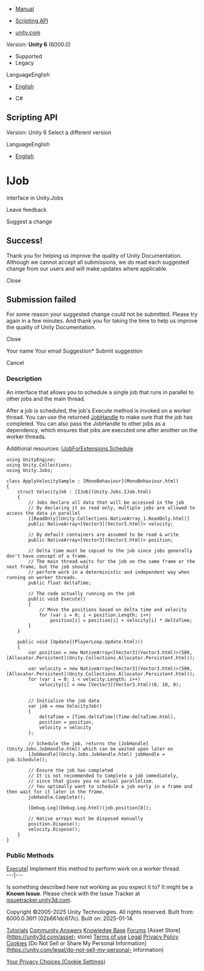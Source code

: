 [ ]()

  * [Manual](../Manual/index.html)
  * [Scripting API](../ScriptReference/index.html)

  * [unity.com](https://unity.com/)

Version: **Unity 6** (6000.0)

  * Supported
  * Legacy

LanguageEnglish

  * [English]()

  * C#

[ ](https://docs.unity3d.com)

## Scripting API

Version: Unity 6 Select a different version

LanguageEnglish

  * [English]()

# IJob

interface in Unity.Jobs

Leave feedback

Suggest a change

## Success!

Thank you for helping us improve the quality of Unity Documentation. Although
we cannot accept all submissions, we do read each suggested change from our
users and will make updates where applicable.

Close

## Submission failed

For some reason your suggested change could not be submitted. Please <a>try
again</a> in a few minutes. And thank you for taking the time to help us
improve the quality of Unity Documentation.

Close

Your name Your email Suggestion* Submit suggestion

Cancel

[ ]()

### Description

An interface that allows you to schedule a single job that runs in parallel to
other jobs and the main thread.

After a job is scheduled, the job's Execute method is invoked on a worker
thread. You can use the returned [JobHandle](Unity.Jobs.JobHandle.html) to
make sure that the job has completed. You can also pass the JobHandle to other
jobs as a dependency, which ensures that jobs are executed one after another
on the worker threads.  
  
Additional resources:
[IJobForExtensions.Schedule](Unity.Jobs.IJobForExtensions.Schedule.html)

    
    
    using UnityEngine;
    using Unity.Collections;
    using Unity.Jobs;  
      
    class ApplyVelocitySample : [MonoBehaviour](MonoBehaviour.html)
    {
        struct VelocityJob : [IJob](Unity.Jobs.IJob.html)
        {
            // Jobs declare all data that will be accessed in the job
            // By declaring it as read only, multiple jobs are allowed to access the data in parallel
            [[ReadOnly](Unity.Collections.NativeArray_1.ReadOnly.html)]
            public NativeArray<[Vector3](Vector3.html)> velocity;  
      
            // By default containers are assumed to be read & write
            public NativeArray<[Vector3](Vector3.html)> position;  
      
            // Delta time must be copied to the job since jobs generally don't have concept of a frame.
            // The main thread waits for the job on the same frame or the next frame, but the job should
            // perform work in a deterministic and independent way when running on worker threads.
            public float deltaTime;  
      
            // The code actually running on the job
            public void Execute()
            {
                // Move the positions based on delta time and velocity
                for (var i = 0; i < position.Length; i++)
                    position[i] = position[i] + velocity[i] * deltaTime;
            }
        }  
      
        public void [Update](PlayerLoop.Update.html)()
        {
            var position = new NativeArray<[Vector3](Vector3.html)>(500, [Allocator.Persistent](Unity.Collections.Allocator.Persistent.html));  
      
            var velocity = new NativeArray<[Vector3](Vector3.html)>(500, [Allocator.Persistent](Unity.Collections.Allocator.Persistent.html));
            for (var i = 0; i < velocity.Length; i++)
                velocity[i] = new [Vector3](Vector3.html)(0, 10, 0);  
      
    
            // Initialize the job data
            var job = new VelocityJob()
            {
                deltaTime = [Time.deltaTime](Time-deltaTime.html),
                position = position,
                velocity = velocity
            };  
      
            // Schedule the job, returns the [JobHandle](Unity.Jobs.JobHandle.html) which can be waited upon later on
            [JobHandle](Unity.Jobs.JobHandle.html) jobHandle = job.Schedule();  
      
            // Ensure the job has completed
            // It is not recommended to Complete a job immediately,
            // since that gives you no actual parallelism.
            // You optimally want to schedule a job early in a frame and then wait for it later in the frame.
            jobHandle.Complete();  
      
            [Debug.Log](Debug.Log.html)(job.position[0]);  
      
            // Native arrays must be disposed manually
            position.Dispose();
            velocity.Dispose();
        }
    }
    

### Public Methods

[Execute](Unity.Jobs.IJob.Execute.html)| Implement this method to perform work
on a worker thread.  
---|---  
  
Is something described here not working as you expect it to? It might be a
**Known Issue**. Please check with the Issue Tracker at
[issuetracker.unity3d.com](https://issuetracker.unity3d.com).

Copyright ©2005-2025 Unity Technologies. All rights reserved. Built from:
6000.0.36f1 (02b661dc617c). Built on: 2025-01-14.

[Tutorials](https://unity3d.com/learn) [Community
Answers](https://answers.unity3d.com) [Knowledge
Base](https://support.unity3d.com/hc/en-us)
[Forums](https://forum.unity3d.com) [Asset Store](https://unity3d.com/asset-
store) [Terms of use](https://docs.unity3d.com/Manual/TermsOfUse.html)
[Legal](https://unity.com/legal) [Privacy
Policy](https://unity.com/legal/privacy-policy)
[Cookies](https://unity.com/legal/cookie-policy) [Do Not Sell or Share My
Personal Information](https://unity.com/legal/do-not-sell-my-personal-
information)

[Your Privacy Choices (Cookie Settings)](javascript:void\(0\);)

